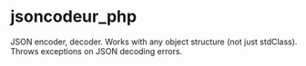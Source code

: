 jsoncodeur_php
==============

JSON encoder, decoder. Works with any object structure (not just stdClass). Throws exceptions on JSON decoding errors.
